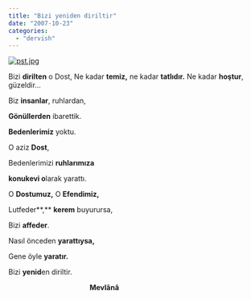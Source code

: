 ```yaml
---
title: "Bizi yeniden diriltir"
date: "2007-10-23"
categories: 
  - "dervish"
---
```


[![pst.jpg](/uploads/2007/10/pst-1.jpg)](/uploads/2007/10/pst-1.jpg "pst.jpg")

Bizi **dirilten** o Dost, Ne kadar **temiz,** ne kadar **tatlıdır.** Ne kadar **hoştur**, güzeldir...

Biz **insanlar**, ruhlardan,

**Gönüllerden** ibarettik.

**Bedenlerimiz** yoktu.

O aziz **Dost**,

Bedenlerimizi **ruhlarımıza**

**konukevi o**larak yarattı.

O **Dostumuz,** O **Efendimiz,**

Lutfeder**,** **kerem** buyurursa,

Bizi **affeder**.

Nasıl önceden **yarattıysa,**

Gene öyle **yaratır.**

Bizi **yenid**en diriltir. 

                                         **Mevlânâ**
